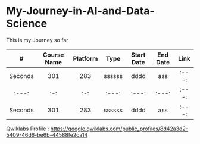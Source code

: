 # My-Journey-in-AI-and-Data-Science
This is my Journey so far


| #| Course Name  | Platform  | Type | Start Date | End Date | Link |
| :---:   | :-: | :-: |:---: | :---: |:---: |:---: |
| Seconds | 301 | 283 |ssssss| dddd|ass|:---: |
| :---:   | :-: | :-: |:---: | :---: |:---: |:---: |
| Seconds | 301 | 283 |ssssss| dddd|ass|:---: |



Qwiklabs Profile : https://google.qwiklabs.com/public_profiles/8d42a3d2-5409-46d6-be6b-44588fe2ca14



